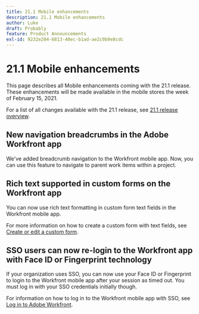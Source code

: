 ```yaml
---
title: 21.1 Mobile enhancements
description: 21.1 Mobile enhancements
author: Luke
draft: Probably
feature: Product Announcements
exl-id: 9232e204-6813-40ec-b1ad-ae2c0b9e8cdc
---
```

# 21.1 Mobile enhancements

This page describes all Mobile enhancements coming with the 21.1 release. These enhancements will be made available in the mobile stores the week of February 15, 2021.

For a list of all changes available with the 21.1 release, see [21.1 release overview](../../../product-announcements/product-releases/21.1-release-activity/21-1-release-overview.md).

## New navigation breadcrumbs in the Adobe Workfront app

We've added breadcrumb navigation to the Workfront mobile app. Now, you can use this feature to navigate to parent work items within a project.

## Rich text supported in custom forms on the Workfront app 

You can now use rich text formatting in custom form text fields in the Workfront mobile app.

For more information on how to create a custom form with text fields, see [Create or edit a custom form](../../../administration-and-setup/customize-workfront/create-manage-custom-forms/create-or-edit-a-custom-form.md).

## SSO users can now re-login to the Workfront app with Face ID or Fingerprint technology

If your organization uses SSO, you can now use your Face ID or Fingerprint to login to the Workfront mobile app after your session as timed out. You must log in with your SSO credentials initially though.

For information on how to log in to the Workfront mobile app with SSO, see [Log in to Adobe Workfront](../../../workfront-basics/manage-your-account-and-profile/managing-your-workfront-account/log-in-to-workfront.md).
